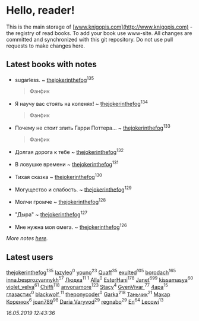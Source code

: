 # Hello, reader!
This is the main storage of [www.knigopis.com](http://www.knigopis.com) - the registry of read books.
To add your book use www-site. All changes are committed and synchronized with this git repository.
Do not use pull requests to make changes here.


## Latest books with notes
* sugarless. ~ [thejokerinthefog](users/317/317244423-vkontakte)<sup>135</sup>
    > Фанфик

* Я научу вас стоять на коленях! ~ [thejokerinthefog](users/317/317244423-vkontakte)<sup>134</sup>
    > Фанфик

* Почему не стоит злить Гарри Поттера... ~ [thejokerinthefog](users/317/317244423-vkontakte)<sup>133</sup>
    > Фанфик

* Долгая дорога к тебе ~ [thejokerinthefog](users/317/317244423-vkontakte)<sup>132</sup>

* В ловушке времени ~ [thejokerinthefog](users/317/317244423-vkontakte)<sup>131</sup>

* Тихая сказка ~ [thejokerinthefog](users/317/317244423-vkontakte)<sup>130</sup>

* Могущество и слабость. ~ [thejokerinthefog](users/317/317244423-vkontakte)<sup>129</sup>

* Молчи громче ~ [thejokerinthefog](users/317/317244423-vkontakte)<sup>128</sup>

* "Дыра" ~ [thejokerinthefog](users/317/317244423-vkontakte)<sup>127</sup>

* Мне нужна моя омега. ~ [thejokerinthefog](users/317/317244423-vkontakte)<sup>126</sup>


_More notes [here](latest_books_with_notes.md)._


## Latest users
[thejokerinthefog](users/317/317244423-vkontakte)<sup>135</sup> 
[lazyleo](users/116/116845519572391639637-google)<sup>0</sup> 
[youno](users/302/302928912-vkontakte)<sup>23</sup> 
[Quaff](users/122/12267158-vkontakte)<sup>35</sup> 
[exulted](users/100/100599204551896265722-google)<sup>105</sup> 
[borodach](users/157/15706320-vkontakte)<sup>165</sup> 
[inna.besprozvannykh](users/733/73323849-yandex)<sup>57</sup> 
[Людка](users/111/111038749-vkontakte)<sup>11</sup> 
[](users/114/114792281744850455512-google)<sup>1</sup> 
[Alla](users/103/103352250712959229257-google)<sup>0</sup> 
[EsterHani](users/305/30558181-vkontakte)<sup>178</sup> 
[Janet](users/108/108113656204404967440-google)<sup>699</sup> 
[kissamasya](users/684/68439978-vkontakte)<sup>60</sup> 
[violet_velva](users/116/116961712580551399099-google)<sup>61</sup> 
[Chiffi](users/105/105831994080785626680-google)<sup>118</sup> 
[anvonamore](users/595/5957175-vkontakte)<sup>123</sup> 
[Stacy](users/309/30902475-vkontakte)<sup>4</sup> 
[GvenVivar ](users/158/158266434925901-facebook)<sup>77</sup> 
[4apa](users/117/117392596378069249667-google)<sup>15</sup> 
[глазастик](users/115/115257673890455357280-google)<sup>0</sup> 
[blackwolf ](users/236/236639644-vkontakte)<sup>11</sup> 
[theponycoder](users/195/195144442-vkontakte)<sup>0</sup> 
[Garka](users/115/115753719718250012620-google)<sup>218</sup> 
[Таньчик](users/209/2096581563762610-facebook)<sup>21</sup> 
[Макар Коренюк](users/126/126368737-vkontakte)<sup>6</sup> 
[joan789](users/240/2401650-vkontakte)<sup>98</sup> 
[Daria Varyvod](users/829/829893410524253-facebook)<sup>29</sup> 
[regnabo](users/870/870059322-yandex)<sup>29</sup> 
[En](users/333/333646551-vkontakte)<sup>64</sup> 
[Lecowi](users/521/521873425-vkontakte)<sup>13</sup> 


_16.05.2019 12:43:36_
